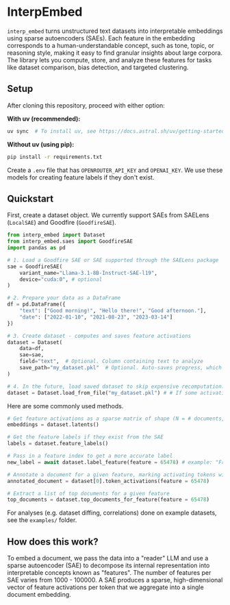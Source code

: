 # InterpEmbed

`interp_embed` turns unstructured text datasets into interpretable embeddings using sparse autoencoders (SAEs). Each feature in the embedding corresponds to a human-understandable concept, such as tone, topic, or reasoning style, making it easy to find granular insights about large corpora. The library lets you compute, store, and analyze these features for tasks like dataset comparison, bias detection, and targeted clustering.

## Setup

After cloning this repository, proceed with either option:

**With uv (recommended):**
```bash
uv sync  # To install uv, see https://docs.astral.sh/uv/getting-started/installation/
```

**Without uv (using pip):**
```bash
pip install -r requirements.txt
```

Create a `.env` file that has `OPENROUTER_API_KEY` and `OPENAI_KEY`. We use these models for creating feature labels if they don't exist.

## Quickstart
First, create a dataset object. We currently support SAEs from SAELens (`LocalSAE`) and Goodfire (`GoodfireSAE`).

```python
from interp_embed import Dataset
from interp_embed.saes import GoodfireSAE
import pandas as pd

# 1. Load a Goodfire SAE or SAE supported through the SAELens package
sae = GoodfireSAE(
    variant_name="Llama-3.1-8B-Instruct-SAE-l19",
    device="cuda:0", # optional
)

# 2. Prepare your data as a DataFrame
df = pd.DataFrame({
    "text": ["Good morning!", "Hello there!", "Good afternoon."],
    "date": ["2022-01-10", "2021-08-23", "2023-03-14"]
})

# 3. Create dataset - computes and saves feature activations
dataset = Dataset(
    data=df,
    sae=sae,
    field="text",  # Optional. Column containing text to analyze
    save_path="my_dataset.pkl"  # Optional. Auto-saves progress, which enables recovery if computations fail
)

# 4. In the future, load saved dataset to skip expensive recomputation.
dataset = Dataset.load_from_file("my_dataset.pkl") # # If some activations failed, use 'resume=True' to continue.
```

Here are some commonly used methods.
```python
# Get feature activations as a sparse matrix of shape (N = # documents, F = # features)
embeddings = dataset.latents()

# Get the feature labels if they exist from the SAE
labels = dataset.feature_labels()

# Pass in a feature index to get a more accurate label
new_label = await dataset.label_feature(feature = 65478) # example: "Friendly greetings"

# Annotate a document for a given feature, marking activating tokens with << >>.
annotated_document = dataset[0].token_activations(feature = 65478)

# Extract a list of top documents for a given feature
top_documents = dataset.top_documents_for_feature(feature = 65478)
```

For analyses (e.g. dataset diffing, correlations) done on example datasets, see the `examples/` folder.

## How does this work?

To embed a document, we pass the data into a "reader" LLM and use a sparse autoencoder (SAE) to decompose its internal representation into interpretable concepts known as "features". The number of features per SAE varies from 1000 - 100000. A SAE produces a sparse, high-dimensional vector of feature activations per token that we aggregate into a single document embedding.